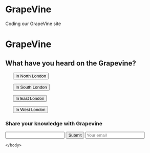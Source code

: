 # GrapeVine
Coding our GrapeVine site
 <!DOCTYPE html>
 <html>
  <head>
      <h1><b>GrapeVine</b></h1>
  </head>
  
  
  <body>
    <h2>What have you heard on the Grapevine?</h2>
    <div>
 	  <ul><button>In North London</button></ul>
 	  <ul><button>In South London</button></ul>
      <ul><button>In East London</button></ul>
 	  <ul><button>In West London</button></ul>
 	 <div>
 	 	<h3>Share your knowledge with Grapevine</h3>
 	 </div>
 	 <div>
 	 	<input type="email">
		<input type="submit">
		<input type="email" placeholder="Your email">
	 </div>
    
    </body>
   <html>
